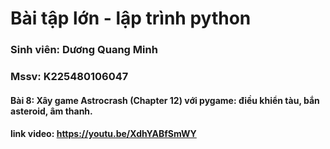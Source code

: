# Bài tập lớn - lập trình python
### Sinh viên: Dương Quang Minh
### Mssv: K225480106047
#### Bài 8: Xây game Astrocrash (Chapter 12) với pygame: điều khiển tàu, bắn asteroid, âm thanh.

#### link video: https://youtu.be/XdhYABfSmWY
